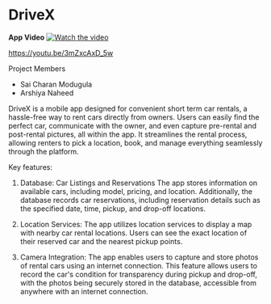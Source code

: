 # DriveX


**App Video**
[![Watch the video](https://youtu.be/3mZxcAxD_5w/maxresdefault.jpg)]([https://youtu.be/T-D1KVIuvjA](https://youtu.be/3mZxcAxD_5w))

https://youtu.be/3mZxcAxD_5w

Project Members
  - Sai Charan Modugula
  - Arshiya Naheed

DriveX is a  mobile app designed for convenient short term car rentals, a hassle-free way to rent cars directly from owners. Users can easily find the perfect car, communicate with the owner, and even capture pre-rental and post-rental pictures, all within the app. It streamlines the rental process, allowing renters to pick a location, book, and manage
everything seamlessly through the platform.


Key features:

1. Database: Car Listings and Reservations
    The app stores information on available cars, including model, pricing, and location. Additionally, the database records car reservations, including reservation details such as the 
    specified date, time, pickup, and drop-off locations.

2. Location Services:
    The app utilizes location services to display a map with nearby car rental locations. Users can see the exact location of their reserved car and the nearest pickup points.

3. Camera Integration:
    The app enables users to capture and store photos of rental cars using an internet connection. This feature allows users to record the car's condition for transparency during 
    pickup and drop-off, with the photos being securely stored in the database, accessible from anywhere with an internet connection.
